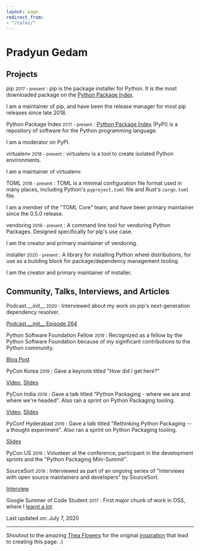 ```yaml
---
layout: page
redirect_from:
- "/talks/"
---
```


# Pradyun Gedam

## Projects

pip <small>2017 - present</small>
: pip is the package installer for Python. It is the most downloaded package on the [Python Package Index](https://pypi.org).

  I am a maintainer of pip, and have been the release manager for most pip releases since late 2018.

Python Package Index <small>2017 - present</small>
: [Python Package Index] (PyPI) is a repository of software for the Python programming language.

  I am a moderator on PyPI.

virtualenv <small>2018 - present</small>
: virtualenv is a tool to create isolated Python environments.

  I am a maintainer of virtualenv.

TOML <small>2018 - present</small>
: TOML is a minimal configuration file format used in many places, including Python's `pyproject.toml` file and Rust's `cargo.toml` file.

  I am a member of the "TOML Core" team, and have been primary maintainer since the 0.5.0 release.

vendoring <small>2019 - present</small>
: A command line tool for vendoring Python Packages. Designed specifically for pip's use case.

  I am the creator and primary maintainer of vendoring.

installer <small>2020 - present</small>
: A library for installing Python wheel distributions, for use as a building block for package/dependency management tooling.

  I am the creator and primary maintainer of installer.

## Community, Talks, Interviews, and Articles

Podcast.\_\_init\_\_ <small>2020</small>
: Interviewed about my work on pip's next-generation dependency resolver.

  [Podcast.\_\_init\_\_ Episode 264](https://www.pythonpodcast.com/pip-resolver-dependency-management-episode-264/)

Python Software Foundation Fellow <small>2019</small>
: Recognized as a fellow by the Python Software Foundation because of my significant contributions to the Python community.

  [Blog Post](https://pyfound.blogspot.com/2019/08/python-software-foundation-fellow.html)

PyCon Korea <small>2019</small>
: Gave a keynote titled "How did I get here?"

  [Video](https://www.youtube.com/watch?v=dvN3XH2Jtr4),
  [Slides](talks/slides/2019-pycon-korea.pdf)

PyCon India <small>2019</small>
: Gave a talk titled "Python Packaging - where we are and where we're headed". Also ran a sprint on Python Packaging tooling.

  [Video](https://www.youtube.com/watch?v=1WRRBrPpxhw),
  [Slides](talks/slides/2019-python-packaging-overview.pdf)

PyConf Hyderabad <small>2019</small>
: Gave a talk titled "Rethinking Python Packaging -- a thought experiment". Also ran a sprint on Python Packaging tooling.

  [Slides](slides/2019-pyconf-hyd.pdf)

PyCon US <small>2019</small>
: Volunteer at the conference, participant in the development sprints and the "Python Packaging Mini-Summit".

SourceSort <small>2019</small>
: Interviewed as part of an ongoing series of "Interviews with open source maintainers and developers" by SourceSort.

  [Interview](https://sourcesort.com/interview/pradyun-gedam-pip)

Google Summer of Code Student <small>2017</small>
: First major chunk of work in OSS, where I [learnt a *lot*][gsoc-2017].

Last updated on: July 7, 2020

---

Shoutout to the amazing [Thea Flowers] for the original
[inspiration](https://thea.codes/stuff.html) that lead to creating this page. :)

[Python Package Index]: https://pypi.org
[gsoc-2017]: https://pradyunsg.me/gsoc-2017/
[Thea Flowers]: https://thea.codes
